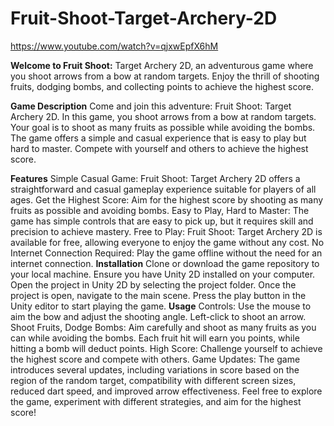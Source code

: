 # Fruit-Shoot-Target-Archery-2D
https://www.youtube.com/watch?v=qjxwEpfX6hM

**Welcome to Fruit Shoot:** Target Archery 2D, an adventurous game where you shoot arrows from a bow at random targets. Enjoy the thrill of shooting fruits, dodging bombs, and collecting points to achieve the highest score.

**Game Description**
Come and join this adventure: Fruit Shoot: Target Archery 2D. In this game, you shoot arrows from a bow at random targets. Your goal is to shoot as many fruits as possible while avoiding the bombs. The game offers a simple and casual experience that is easy to play but hard to master. Compete with yourself and others to achieve the highest score.

**Features**
Simple Casual Game: Fruit Shoot: Target Archery 2D offers a straightforward and casual gameplay experience suitable for players of all ages.
Get the Highest Score: Aim for the highest score by shooting as many fruits as possible and avoiding bombs.
Easy to Play, Hard to Master: The game has simple controls that are easy to pick up, but it requires skill and precision to achieve mastery.
Free to Play: Fruit Shoot: Target Archery 2D is available for free, allowing everyone to enjoy the game without any cost.
No Internet Connection Required: Play the game offline without the need for an internet connection.
**Installation**
Clone or download the game repository to your local machine.
Ensure you have Unity 2D installed on your computer.
Open the project in Unity 2D by selecting the project folder.
Once the project is open, navigate to the main scene.
Press the play button in the Unity editor to start playing the game.
**Usage**
Controls: Use the mouse to aim the bow and adjust the shooting angle. Left-click to shoot an arrow.
Shoot Fruits, Dodge Bombs: Aim carefully and shoot as many fruits as you can while avoiding the bombs. Each fruit hit will earn you points, while hitting a bomb will deduct points.
High Score: Challenge yourself to achieve the highest score and compete with others.
Game Updates: The game introduces several updates, including variations in score based on the region of the random target, compatibility with different screen sizes, reduced dart speed, and improved arrow effectiveness.
Feel free to explore the game, experiment with different strategies, and aim for the highest score!
